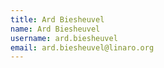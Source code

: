```yaml
---
title: Ard Biesheuvel
name: Ard Biesheuvel
username: ard.biesheuvel
email: ard.biesheuvel@linaro.org
---
```


